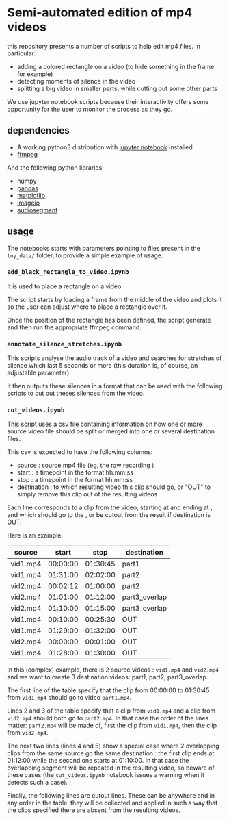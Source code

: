 # Semi-automated edition of mp4 videos

this repository presents a number of scripts to help edit mp4 files.
In particular:

 - adding a colored rectangle on a video (to hide something in the frame for example)
 - detecting moments of silence in the video
 - splitting a big video in smaller parts, while cutting out some other parts


We use jupyter notebook scripts because their interactivity offers some opportunity for the user to monitor the process as they go.

## dependencies

 * A working python3 distribution with [jupyter notebook](https://jupyter.org/install#jupyter-notebook) installed.
 * [ffmpeg](https://ffmpeg.org/download.html)

And the following python libraries:

 * [numpy](https://numpy.org/install/)
 * [pandas](https://pandas.pydata.org/docs/getting_started/install.html#installing-from-pypi)
 * [matplotlib](https://matplotlib.org/stable/#install)
 * [imageio](https://pypi.org/project/imageio/)
 * [audiosegment](https://pypi.org/project/audiosegment/)




## usage

The notebooks starts with parameters pointing to files present in the `toy_data/` folder, to provide a simple example of usage.


### `add_black_rectangle_to_video.ipynb` 

It is used to place a rectangle on a video.

The script starts by loading a frame from the middle of the video and plots it so the user can 
adjust where to place a rectangle over it.

Once the position of the rectangle has been defined, the script generate and then run the appropriate ffmpeg command.

### `annotate_silence_stretches.ipynb`

This scripts analyse the audio track of a video and searches for stretches of silence which last 5 seconds or more (this duration is, of course, an adjustable parameter).

It then outputs these silences in a format that can be used with the following scripts to cut out theses silences from the video.


### `cut_videos.ipynb`

This script uses a csv file containing information on how one or more source video file should be split or merged into one or several destination files.

This csv is expected to have the following columns:
 - source : source mp4 file (eg, the raw recording )
 - start : a timepoint in the format hh:mm:ss
 - stop : a timepoint in the format hh:mm:ss
 - destination : to which resulting video this clip should go, or "OUT" to simply remove this clip out of the resulting videos

Each line corresponds to a clip from the <source> video, starting at <start> and ending at <stop>, and which should go to the <destination>, or be cutout from the result if destination is OUT.



Here is an example:

| source     | start    | stop     | destination   |
|------------|----------|----------|---------------|
| vid1.mp4   | 00:00:00 | 01:30:45 | part1         |
| vid1.mp4   | 01:31:00 | 02:02:00 | part2         |
| vid2.mp4   | 00:02:12 | 01:00:00 | part2         |
| vid2.mp4   | 01:01:00 | 01:12:00 | part3_overlap |
| vid2.mp4   | 01:10:00 | 01:15:00 | part3_overlap |
| vid1.mp4   | 00:10:00 | 00:25:30 | OUT           |
| vid1.mp4   | 01:29:00 | 01:32:00 | OUT           |
| vid2.mp4   | 00:00:00 | 00:01:00 | OUT           |
| vid1.mp4   | 01:28:00 | 01:30:00 | OUT           |


In this (complex) example, there is 2 source videos : `vid1.mp4` and `vid2.mp4`
and
we want to create 3 destination videos: part1, part2, part3_overlap.

The first line of the table specify that the clip from 00:00:00 to 01:30:45 from `vid1.mp4` should go to video `part1.mp4`.

Lines 2 and 3 of the table specify that a clip from `vid1.mp4` and a clip from `vid2.mp4` should both go to `part2.mp4`. 
In that case the order of the lines matter: `part2.mp4` will be made of, first the clip from `vid1.mp4`, then the clip from `vid2.mp4`.

The next two lines (lines 4 and 5) show a special case where 2 overlapping clips from the same source go the same destination : the first clip ends at 01:12:00 while the second one starts at 01:10:00.
In that case the overlapping segment will be repeated in the resulting video, so beware of these cases (the `cut_videos.ipynb` notebook issues a warning when it detects such a case).

Finally, the following lines are cutout lines. These can be anywhere and in any order in the table: they will be collected and applied in such a way that the clips specified there are absent from the resulting videos.






